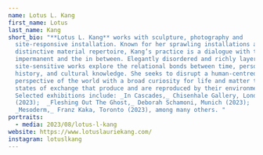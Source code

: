 ```yaml
---
name: Lotus L. Kang
first_name: Lotus
last_name: Kang
short_bio: "**Lotus L. Kang** works with sculpture, photography and
  site-responsive installation. Known for her sprawling installations and
  distinctive material repertoire, Kang’s practice is a dialogue with the
  impermanent and the in between. Elegantly disordered and richly layered, her
  site-sensitive works explore the relational bonds between time, personal
  history, and cultural knowledge. She seeks to disrupt a human-centred
  perspective of the world with a broad curiosity for life and matter tangled in
  states of exchange that produce and are reproduced by their environments.
  Selected exhibitions include: _In Cascades,_ Chisenhale Gallery, London
  (2023);  _Fleshing Out The Ghost,_ Deborah Schamoni, Munich (2023);  and
  _Mesoderm,_ Franz Kaka, Toronto (2023), among many others. "
portraits:
  - media: 2023/08/lotus-l-kang
website: https://www.lotuslauriekang.com/
instagram: lotuslkang
---
```

